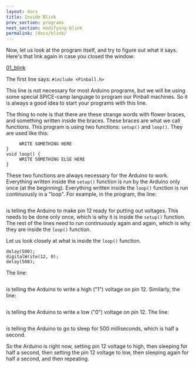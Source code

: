 ```yaml
---
layout: docs
title: Inside Blink
prev_section: programs
next_section: modifying-blink
permalink: /docs/blink/
---
```


Now, let us look at the program itself, and try to figure out what it
says. Here's that link again in case you closed the window:

<a href="/sketches/01_blink.txt">01_blink</a>

The first line says: ```#include <Pinball.h>```

This line is not necessary for most Arduino programs, but we will be
using some special SPICE-camp language to program our Pinball
machines. So it is always a good idea to start your programs with this line.

The thing to note is that there are these strange words with flower
braces, and something written inside the braces. These braces are what we call functions. This program is using two functions: ```setup()``` and ```loop()```. They are used like this:

```void setup() {
     WRITE SOMETHING HERE
}
void loop() {
     WRITE SOMETHING ELSE HERE
}
```

These two functions are always necessary for the Arduino to
work. Everything written inside the ```setup()``` function is run by the
Arduino only once (at the beginning). Everything written inside the
```loop()``` function is run continuously in a "loop". For example, in the
program, the line:

```pinMode(12, OUTPUT);
```

is telling the Arduino to make pin 12 ready for putting out
voltages. This needs to be done only once, which is why it is inside
the ```setup()``` function. The rest of the lines need to run continuously
again and again, which is why they are inside the ```loop()``` function.

Let us look closely at what is inside the ```loop()``` function.

```digitalWrite(12, 1);
delay(500);
digitalWrite(12, 0);
delay(500);  
```

The line:

```digitalWrite(12, 1);
```

is telling the Arduino to write a high ("1") voltage on pin 12.
Similarly, the line:

```digitalWrite(12, 0);
```

is telling the Arduino to write a low ("0") voltage on pin 12.
The line:

```delay(500);
```

is telling the Arduino to go to sleep for 500 milliseconds, which is
half a second. 

So the Arduino is right now, setting pin 12 voltage to
high, then sleeping for half a second, then setting the pin 12 voltage to low, then sleeping again for half a second, and then repeating.

